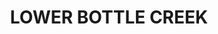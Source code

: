 ---
lastmod: '2025-04-06T06:05:20+00:00'
latitude: -28.8181467
layout: suburb
longitude: 152.6040056
postcode: '2469'
state: NSW
title: LOWER BOTTLE CREEK
url: /nsw/lower-bottle-creek/
---